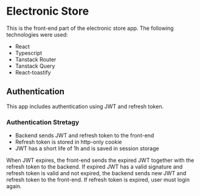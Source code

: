 # Electronic Store

This is the front-end part of the electronic store app. The following technologies were used:

- React
- Typescript
- Tanstack Router
- Tanstack Query
- React-toastify

## Authentication

This app includes authentication using JWT and refresh token.

### Authentication Stretagy

- Backend sends JWT and refresh token to the front-end
- Refresh token is stored in http-only cookie
- JWT has a short life of 1h and is saved in session storage

When JWT expires, the front-end sends the expired JWT together with the refresh token to the backend. If expired JWT has a valid signature and refresh token is valid and not expired, the backend sends new JWT and refresh token to the front-end.
If refresh token is expired, user must login again.
